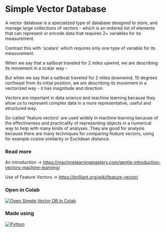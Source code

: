 # Simple Vector Database

A vector database is a specialized type of database designed to store, and manage large collections of vectors - which is an ordered list of elements that can represent or encode data that requires 2+ variables for its measurement.

Contrast this with 'scalars' which requires only one type of variable for its measurement.

When we say that a sailboat traveled for 2 miles upwind, we are describing its movement in a scalar way -

But when we say that a sailboat traveled for 2 miles downwind, 10 degrees northeast from its initial position, we are describing its movement in a vectorized way - it has magnitude and direction.

Vectors are important in data science and machine learning because they allow us to represent complex data in a more representative, useful and structured way.

So-called 'feature vectors' are used widely in machine learning because of the effectiveness and practicality of representing objects in a numerical way to help with many kinds of analyses. They are good for analysis because there are many techniques for comparing feature vectors, using for example cosine similarity or Euclidean distance.

### Read more 

An introduction -> https://machinelearningmastery.com/gentle-introduction-vectors-machine-learning/

Use of Feature Vectors -> https://brilliant.org/wiki/feature-vector/


### Open in Colab

[![Open Simple Vector DB In Colab](https://colab.research.google.com/assets/colab-badge.svg)](https://colab.research.google.com/github/ginobaltazar7/66daysofdata/blob/master/SimpleVectorDB/simple_vectordb.ipynb)

### Made using 
[![Python](https://img.shields.io/badge/python%20-%2314354C.svg?&style=for-the-badge&logo=python&logoColor=white)](https://www.python.org/)




